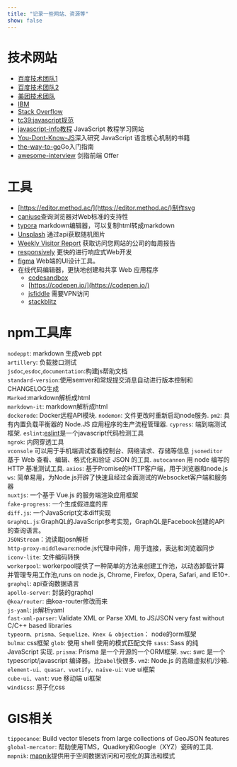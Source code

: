 ```yaml
---
title: "记录一些网站、资源等"
show: false
---
```



# 技术网站
+ [百度技术团队1](http://fex.baidu.com/)
+ [百度技术团队2](https://efe.baidu.com/)
+ [美团技术团队](https://tech.meituan.com/)
+ [IBM](https://www.ibm.com/developerworks/cn/web/)
+ [Stack Overflow](https://stackoverflow.com/)
+ [tc39:javascript规范](https://tc39.es/)
+ [javascript-info教程](https://javascript.info/) JavaScript 教程学习网站
+ [You-Dont-Know-JS](https://github.com/getify/You-Dont-Know-JS)深入研究 JavaScript 语言核心机制的书籍
+ [the-way-to-go](https://github.com/unknwon/the-way-to-go_ZH_CN)Go入门指南
+ [awesome-interview](https://github.com/hzfe/awesome-interview) 剑指前端 Offer


# 工具

+ [https://editor.method.ac/](https://editor.method.ac/)制作svg  
+ [caniuse](https://caniuse.com/)查询浏览器对Web标准的支持性  
+ [typora](https://www.typora.io/) markdown编辑器，可以复制html转成markdown  
+ [Unsplash](https://source.unsplash.com/) 通过api获取随机图片
+ [Weekly Visitor Report](https://clearbit.com/resources/tools/visitor-report) 获取访问您网站的公司的每周报告
+ [responsively](https://responsively.app/) 更快的进行响应式Web开发
+ [figma](https://www.figma.com/) Web端的UI设计工具。
+ 在线代码编辑器，更快地创建和共享 Web 应用程序
  - [codesandbox](https://codesandbox.io/)
  - [https://codepen.io/](https://codepen.io/)
  - [jsfiddle](https://jsfiddle.net/) 需要VPN访问
  - [stackblitz](https://stackblitz.com/)

# npm工具库
`nodeppt`: markdown 生成web ppt  
`artillery`: 负载接口测试  
`jsdoc`,`esdoc`,`documentation`:构建js帮助文档  
`standard-version`:使用semver和常规提交消息自动进行版本控制和CHANGELOG生成  
`Marked`:markdown解析成html  
`markdown-it`: markdown解析成html  
`dockerode`: Docker远程API模块. 
`nodemon`: 文件更改时重新启动node服务. 
`pm2`: 具有内置负载平衡器的 Node.JS 应用程序的生产流程管理器. 
`cypress`: 端到端测试框架. 
`eslint`:[eslint](https://eslint.bootcss.com/)是一个javascript代码检测工具  
`ngrok`: 内网穿透工具  
`vconsole` 可以用于手机端调试查看控制台、网络请求、存储等信息
`jsoneditor` 基于 Web 查看、编辑、格式化和验证 JSON 的工具. 
`autocannon` 用 node 编写的 HTTP 基准测试工具. 
`axios`: 基于Promise的HTTP客户端，用于浏览器和node.js  
`ws`: 简单易用，为Node.js开辟了快速且经过全面测试的Websocket客户端和服务器  
`nuxtjs`: 一个基于 Vue.js 的服务端渲染应用框架  
`fake-progress`: 一个生成假进度的库  
`diff.js`: 一个JavaScript文本diff实现  
`GraphQL.js`:GraphQL的JavaScript参考实现，GraphQL是Facebook创建的API的查询语言。  
`JSONStream`：流读取josn解析  
`http-proxy-middleware`:node.js代理中间件，用于连接，表达和浏览器同步  
`iconv-lite`: 文件编码转换  
`workerpool`: workerpool提供了一种简单的方法来创建工作池，以动态卸载计算并管理专用工作池,runs on node.js, Chrome, Firefox, Opera, Safari, and IE10+.  
`graphql`: api查询数据语言  
`apollo-server`: 封装的graphql  
`@koa/router`: 由koa-router修改而来  
`js-yaml`: js解析yaml  
`fast-xml-parser`: Validate XML or Parse XML to JS/JSON very fast without C/C++ based libraries  
`typeorm、prisma、Sequelize、Knex & objection`： node的orm框架  
`bulma`: css框架
`glob`: 使用 shell 使用的模式匹配文件
`sass`: Sass 的纯 JavaScript 实现. 
`prisma`: Prisma 是一个开源的一个ORM框架. 
`swc`: swc 是一个typescript/javascript 编译器。比`babel`快很多. 
`vm2`: Node.js 的高级虚拟机/沙箱. 
`element-ui、quasar、vuetify、naive-ui`: vue ui框架  
`cube-ui、vant`: vue 移动端 ui框架  
`windicss`: 原子化css
# GIS相关
`tippecanoe`: Build vector tilesets from large collections of GeoJSON features  
`global-mercator`: 帮助使用TMS，Quadkey和Google（XYZ）瓷砖的工具. 
`mapnik`: [mapnik](http://mapnik.org)提供用于空间数据访问和可视化的算法和模式 